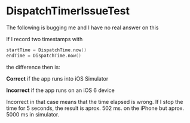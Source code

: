 # DispatchTimerIssueTest
The following is bugging me and I have no real answer on this

If I record two timestamps with

```swift
startTime = DispatchTime.now()
endTime = DispatchTime.now()
```

the difference then is:

__Correct__ if the app runs into iOS Simulator

__Incorrect__ if the app runs on an iOS 6 device

Incorrect in that case means that the time elapsed is wrong. If I stop the time for 5 seconds, the result is aprox. 502 ms. on the iPhone but aprox. 5000 ms in simulator.
